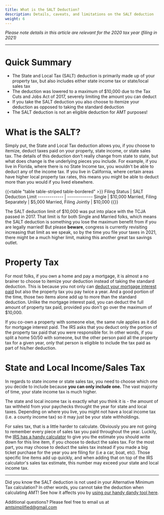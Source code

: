 ```yaml
---
title: What is the SALT Deduction?
description: Details, caveats, and limitations on the SALT deduction
weight: 6
---
```

_Please note details in this article are relevant for the 2020 tax year (filing in 2021)_

------------------

Quick Summary
====

- The State and Local Tax (SALT) deduction is primarily made up of your property tax, but also includes either state income tax or state/local sales tax
- The deduction was lowered to a maximum of $10,000 due to the Tax Cuts and Jobs Act of 2017, severely limiting the amount you can deduct
- If you take the SALT deduction you also choose to itemize your deduction as opposed to taking the standard deduction
- The SALT deduction is not an eligible deduction for AMT purposes!

What is the SALT?
====
Simply put, the State and Local Tax deduction allows you, if you choose to itemize, deduct taxes paid on your property, state income, or state sales tax. The details of this deduction don't really change from state to state, but what does change is the underlying pieces you include. For example, if you live in Florida, where there is no State Income tax, you wouldn't be able to deduct any of the income tax. If you live in California, where certain areas have higher local property tax rates, this means you might be able to deduct more than you would if you lived elsewhere.

{{<table "table table-striped table-bordered" >}}
  Filing Status | SALT Deduction Limit
  ------------- | -------------
 Single | $10,000
 Married, Filing Separately | $5,000
 Married, Filing Jointly | $10,000
{{</table>}}


The SALT deduction limit of $10,000 was put into place with the TCJA passed in 2017. That limit is for both Single and Married folks, which means the SALT deduction is something you lose the maximum benefit from if you are legally married! But please **beware**, congress is currently revisiting increasing that limit as we speak, so by the time you file your taxes in 2021, there might be a much higher limit, making this another great tax savings outlet. 

Property Tax
====
For most folks, if you own a home and pay a mortgage, it is almost a no brainer to choose to itemize your deduction instead of taking the standard deduction. This is because you not only can [deduct your mortgage interest paid](/posts/what-is-mortgage-interest) but also the property tax you pay twice a year. And a good portion of the time, those two items alone add up to more than the standard deduction. Unlike the mortgage interest paid, you can deduct the full amount of property tax paid, provided you don't go over the maximum of $10,000.

If you co-own a property with someone else, the same rule applies as it did for mortgage interest paid. The IRS asks that you deduct only the portion of the property tax paid that you were responsible for. In other words, if you split a home 50/50 with someone, but the other person paid all the property tax for a given year, only that person is eligible to include the tax paid as part of his/her deduction.

State and Local Income/Sales Tax
====
In regards to state income or state sales tax, you need to choose which one you decide to include because **you can only include one.** The vast majority of time, your state income tax is much higher.

The state and local income tax is exactly what you think it is - the amount of tax withheld from your paychecks throught the year for state and local taxes. Depending on where you live, you might not have a local income tax (i.e. a county income tax) so it may just be your state withholdings. 

For sales tax, that is a little harder to calculate. Obviously you are not going to remember every piece of sales tax you paid throughout the year. Luckily, the [IRS has a handy calculator](https://www.efile.com/state-and-local-tax-deduction-salt/) to give you the estimate you should write down for this line item, if you choose to deduct the sales tax. For the most part, you may choose to deduct the sales tax instead if you made a big ticket purchase for the year you are filing for (i.e a car, boat, etc). Those specific line items add up quickly, and when adding that on top of the IRS calculator's sales tax estimate, this number may exceed your state and local income tax.

------------------------------

Did you know the SALT deduction is not used in your Alternative Minimum Tax calculation? In other words, you cannot take the deduction when calculating AMT! See how it affects you by [using our handy dandy tool here](/amt-calculator). 

Additional questions? Please feel free to email us at amtsimplified@gmail.com